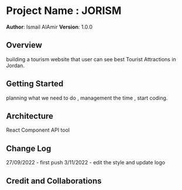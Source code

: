 # Project Name : JORISM

**Author**: Ismail AlAmir
**Version**: 1.0.0 


## Overview
 building a tourism website  that user can see best Tourist Attractions in Jordan.
 

## Getting Started
planning what we need to do , management the time , start coding.

## Architecture
React Component 
API tool



## Change Log
27/09/2022 - first push
3/11/2022 - edit the style and update logo 
## Credit and Collaborations
